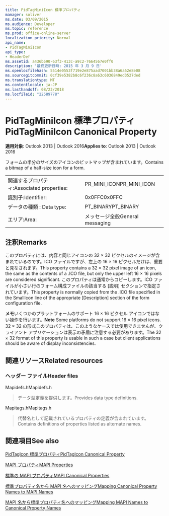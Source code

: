 ```yaml
---
title: PidTagMiniIcon 標準プロパティ
manager: soliver
ms.date: 03/09/2015
ms.audience: Developer
ms.topic: reference
ms.prod: office-online-server
localization_priority: Normal
api_name:
- PidTagMiniIcon
api_type:
- HeaderDef
ms.assetid: a436b590-63f3-413c-a9c2-7664567e0ff0
description: '最終更新日時: 2015 年 3 月 9 日'
ms.openlocfilehash: 5514e0553f719e2e875aad7001bb38a6a52e8e08
ms.sourcegitcommit: 0cf39e5382b8c6f236c8a63c6036849ed3527ded
ms.translationtype: MT
ms.contentlocale: ja-JP
ms.lasthandoff: 08/23/2018
ms.locfileid: "22589778"
---
```

# <a name="pidtagminiicon-canonical-property"></a><span data-ttu-id="b7948-103">PidTagMiniIcon 標準プロパティ</span><span class="sxs-lookup"><span data-stu-id="b7948-103">PidTagMiniIcon Canonical Property</span></span>

  
  
<span data-ttu-id="b7948-104">**適用対象**: Outlook 2013 | Outlook 2016</span><span class="sxs-lookup"><span data-stu-id="b7948-104">**Applies to**: Outlook 2013 | Outlook 2016</span></span> 
  
<span data-ttu-id="b7948-105">フォームの半分のサイズのアイコンのビットマップが含まれています。</span><span class="sxs-lookup"><span data-stu-id="b7948-105">Contains a bitmap of a half-size icon for a form.</span></span>
  
|||
|:-----|:-----|
|<span data-ttu-id="b7948-106">関連するプロパティ:</span><span class="sxs-lookup"><span data-stu-id="b7948-106">Associated properties:</span></span>  <br/> |<span data-ttu-id="b7948-107">PR_MINI_ICON</span><span class="sxs-lookup"><span data-stu-id="b7948-107">PR_MINI_ICON</span></span>  <br/> |
|<span data-ttu-id="b7948-108">識別子:</span><span class="sxs-lookup"><span data-stu-id="b7948-108">Identifier:</span></span>  <br/> |<span data-ttu-id="b7948-109">0x0FFC</span><span class="sxs-lookup"><span data-stu-id="b7948-109">0x0FFC</span></span>  <br/> |
|<span data-ttu-id="b7948-110">データの種類 : </span><span class="sxs-lookup"><span data-stu-id="b7948-110">Data type:</span></span>  <br/> |<span data-ttu-id="b7948-111">PT_BINARY</span><span class="sxs-lookup"><span data-stu-id="b7948-111">PT_BINARY</span></span>  <br/> |
|<span data-ttu-id="b7948-112">エリア:</span><span class="sxs-lookup"><span data-stu-id="b7948-112">Area:</span></span>  <br/> |<span data-ttu-id="b7948-113">メッセージ全般</span><span class="sxs-lookup"><span data-stu-id="b7948-113">General messaging</span></span>  <br/> |
   
## <a name="remarks"></a><span data-ttu-id="b7948-114">注釈</span><span class="sxs-lookup"><span data-stu-id="b7948-114">Remarks</span></span>

<span data-ttu-id="b7948-115">このプロパティには、内容と同じアイコンの 32 × 32 ピクセルのイメージが含まれているのです。ICO ファイルですが、左上の 16 × 16 ピクセルだけは、重要と見なされます。</span><span class="sxs-lookup"><span data-stu-id="b7948-115">This property contains a 32 × 32 pixel image of an icon, the same as the contents of a .ICO file, but only the upper left 16 × 16 pixels are considered significant.</span></span> <span data-ttu-id="b7948-116">このプロパティは通常からコピーします。ICO ファイルが小さい行のフォーム構成ファイルの該当する [説明] セクションで指定されています。</span><span class="sxs-lookup"><span data-stu-id="b7948-116">This property is normally copied from the .ICO file specified in the SmallIcon line of the appropriate [Description] section of the form configuration file.</span></span>
  
 <span data-ttu-id="b7948-117">**メモ**いくつかのプラットフォームのサポート 16 × 16 ピクセル アイコンではない操作を行います。</span><span class="sxs-lookup"><span data-stu-id="b7948-117">**Note** Some platforms do not support 16 × 16 pixel icons.</span></span> <span data-ttu-id="b7948-118">32 × 32 の形式このプロパティは、このようなケースでは使用できませんが、クライアント アプリケーションは表示の矛盾に注意する必要があります。</span><span class="sxs-lookup"><span data-stu-id="b7948-118">The 32 × 32 format of this property is usable in such a case but client applications should be aware of display inconsistencies.</span></span> 
  
## <a name="related-resources"></a><span data-ttu-id="b7948-119">関連リソース</span><span class="sxs-lookup"><span data-stu-id="b7948-119">Related resources</span></span>

### <a name="header-files"></a><span data-ttu-id="b7948-120">ヘッダー ファイル</span><span class="sxs-lookup"><span data-stu-id="b7948-120">Header files</span></span>

<span data-ttu-id="b7948-121">Mapidefs.h</span><span class="sxs-lookup"><span data-stu-id="b7948-121">Mapidefs.h</span></span>
  
> <span data-ttu-id="b7948-122">データ型定義を提供します。</span><span class="sxs-lookup"><span data-stu-id="b7948-122">Provides data type definitions.</span></span>
    
<span data-ttu-id="b7948-123">Mapitags.h</span><span class="sxs-lookup"><span data-stu-id="b7948-123">Mapitags.h</span></span>
  
> <span data-ttu-id="b7948-124">代替名として記載されているプロパティの定義が含まれています。</span><span class="sxs-lookup"><span data-stu-id="b7948-124">Contains definitions of properties listed as alternate names.</span></span>
    
## <a name="see-also"></a><span data-ttu-id="b7948-125">関連項目</span><span class="sxs-lookup"><span data-stu-id="b7948-125">See also</span></span>



[<span data-ttu-id="b7948-126">PidTagIcon 標準プロパティ</span><span class="sxs-lookup"><span data-stu-id="b7948-126">PidTagIcon Canonical Property</span></span>](pidtagicon-canonical-property.md)


[<span data-ttu-id="b7948-127">MAPI プロパティ</span><span class="sxs-lookup"><span data-stu-id="b7948-127">MAPI Properties</span></span>](mapi-properties.md)
  
[<span data-ttu-id="b7948-128">標準の MAPI プロパティ</span><span class="sxs-lookup"><span data-stu-id="b7948-128">MAPI Canonical Properties</span></span>](mapi-canonical-properties.md)
  
[<span data-ttu-id="b7948-129">標準プロパティ名から MAPI 名へのマッピング</span><span class="sxs-lookup"><span data-stu-id="b7948-129">Mapping Canonical Property Names to MAPI Names</span></span>](mapping-canonical-property-names-to-mapi-names.md)
  
[<span data-ttu-id="b7948-130">MAPI 名から標準プロパティ名へのマッピング</span><span class="sxs-lookup"><span data-stu-id="b7948-130">Mapping MAPI Names to Canonical Property Names</span></span>](mapping-mapi-names-to-canonical-property-names.md)

